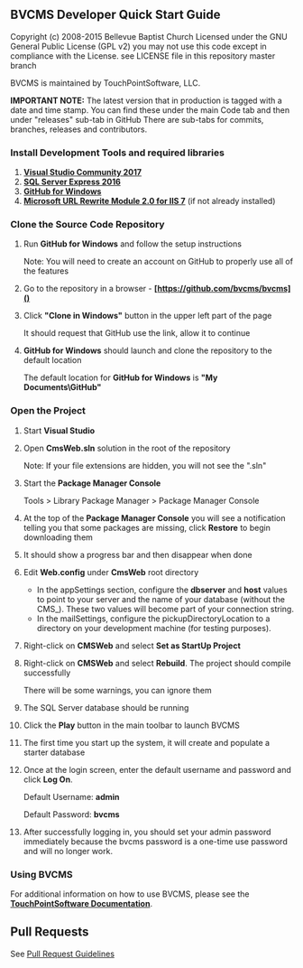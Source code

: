 <!--- HTML Links --->
[GHW]: http://windows.github.com/ "GitHub for Windows"
[DOC]: http://docs.touchpointsoftware.com "TouchPointSoftware User Documentation"
[IDE]: https://www.visualstudio.com/downloads/
[SQL]: https://www.microsoft.com/en-us/sql-server/sql-server-downloads
[WEB]: http://visualstudiogallery.msdn.microsoft.com/56633663-6799-41d7-9df7-0f2a504ca361
[RWM]: http://www.microsoft.com/en-us/download/details.aspx?id=7435
[PR]: PullRequestGuidelines.md

BVCMS Developer Quick Start Guide
---

Copyright (c) 2008-2015 Bellevue Baptist Church 
Licensed under the GNU General Public License (GPL v2)
you may not use this code except in compliance with the License.
see LICENSE file in this repository master branch

BVCMS is maintained by TouchPointSoftware, LLC.

**IMPORTANT NOTE:**
The latest version that in production is tagged with a date and time stamp. 
You can find these under the main Code tab and then under "releases" sub-tab in GitHub
There are sub-tabs for commits, branches, releases and contributors.

### Install Development Tools and required libraries

1. **[Visual Studio Community 2017][IDE]**
1. **[SQL Server Express 2016][SQL]**
1. **[GitHub for Windows][GHW]**
1. **[Microsoft URL Rewrite Module 2.0 for IIS 7][RWM]** (if not already installed)

### Clone the Source Code Repository

1. Run **GitHub for Windows** and follow the setup instructions

	Note: You will need to create an account on GitHub to properly use all of the features

1. Go to the repository in a browser - **[https://github.com/bvcms/bvcms]()**

1. Click **"Clone in Windows"** button in the upper left part of the page

	It should request that GitHub use the link, allow it to continue

1. **GitHub for Windows** should launch and clone the repository to the default location

	The default location for **GitHub for Windows** is **"My Documents\\GitHub"**

### Open the Project

1. Start **Visual Studio**

1. Open **CmsWeb.sln** solution in the root of the repository

	Note: If your file extensions are hidden, you will not see the ".sln"

1. Start the **Package Manager Console**

	Tools > Library Package Manager > Package Manager Console

1. At the top of the **Package Manager Console** you will see a notification telling you that some packages are missing, click **Restore** to begin downloading them

1. It should show a progress bar and then disappear when done

1. Edit **Web.config** under **CmsWeb** root directory

	- In the appSettings section, configure the **dbserver** and **host** values to point to your server and the name of your database (without the CMS_). These two values will become part of your connection string.
	- In the mailSettings, configure the pickupDirectoryLocation to a directory on your development machine (for testing purposes).

1. Right-click on **CMSWeb** and select **Set as StartUp Project**

1. Right-click on **CMSWeb** and select **Rebuild**. The project should compile successfully

	There will be some warnings, you can ignore them

1. The SQL Server database should be running

1. Click the **Play** button in the main toolbar to launch BVCMS

1. The first time you start up the system, it will create and populate a starter database

1. Once at the login screen, enter the default username and password and click **Log On**.

	Default Username: **admin**
	
	Default Password: **bvcms**

1. After successfully logging in, you should set your admin password immediately because the bvcms password is a one-time use password and will no longer work.

### Using BVCMS

For additional information on how to use BVCMS, please see the **[TouchPointSoftware Documentation][DOC]**.

## Pull Requests

See [Pull Request Guidelines][PR]


